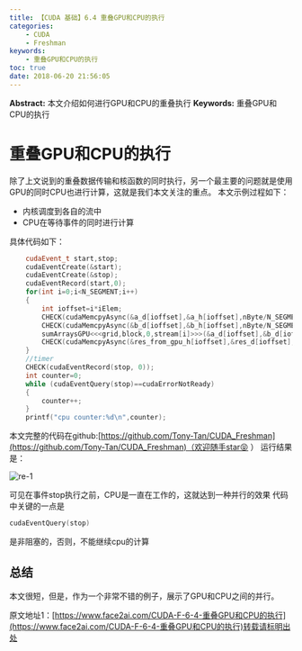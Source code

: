 ```yaml
---
title: 【CUDA 基础】6.4 重叠GPU和CPU的执行
categories:
    - CUDA
    - Freshman
keywords:
    - 重叠GPU和CPU的执行
toc: true
date: 2018-06-20 21:56:05
---
```


**Abstract:** 本文介绍如何进行GPU和CPU的重叠执行
**Keywords:** 重叠GPU和CPU的执行

<!--more-->
# 重叠GPU和CPU的执行
除了上文说到的重叠数据传输和核函数的同时执行，另一个最主要的问题就是使用GPU的同时CPU也进行计算，这就是我们本文关注的重点。
本文示例过程如下：
- 内核调度到各自的流中
- CPU在等待事件的同时进行计算

具体代码如下：
```c++
    cudaEvent_t start,stop;
    cudaEventCreate(&start);
    cudaEventCreate(&stop);
    cudaEventRecord(start,0);
    for(int i=0;i<N_SEGMENT;i++)
    {
        int ioffset=i*iElem;
        CHECK(cudaMemcpyAsync(&a_d[ioffset],&a_h[ioffset],nByte/N_SEGMENT,cudaMemcpyHostToDevice,stream[i]));
        CHECK(cudaMemcpyAsync(&b_d[ioffset],&b_h[ioffset],nByte/N_SEGMENT,cudaMemcpyHostToDevice,stream[i]));
        sumArraysGPU<<<grid,block,0,stream[i]>>>(&a_d[ioffset],&b_d[ioffset],&res_d[ioffset],iElem);
        CHECK(cudaMemcpyAsync(&res_from_gpu_h[ioffset],&res_d[ioffset],nByte/N_SEGMENT,cudaMemcpyDeviceToHost,stream[i]));
    }
    //timer
    CHECK(cudaEventRecord(stop, 0));
    int counter=0;
    while (cudaEventQuery(stop)==cudaErrorNotReady)
    {
        counter++;
    }
    printf("cpu counter:%d\n",counter);
```

本文完整的代码在github:[https://github.com/Tony-Tan/CUDA_Freshman](https://github.com/Tony-Tan/CUDA_Freshman)（欢迎随手star😝 ）
运行结果是：

![re-1](https://tony4ai-1251394096.cos.ap-hongkong.myqcloud.com/blog_images/CUDA-F-6-4-重叠GPU和CPU的执行/re-1.png)

可见在事件stop执行之前，CPU是一直在工作的，这就达到一种并行的效果
代码中关键的一点是
```c++
cudaEventQuery(stop)
```
是非阻塞的，否则，不能继续cpu的计算
## 总结
本文很短，但是，作为一个非常不错的例子，展示了GPU和CPU之间的并行。





原文地址1：[https://www.face2ai.com/CUDA-F-6-4-重叠GPU和CPU的执行](https://www.face2ai.com/CUDA-F-6-4-重叠GPU和CPU的执行)转载请标明出处
